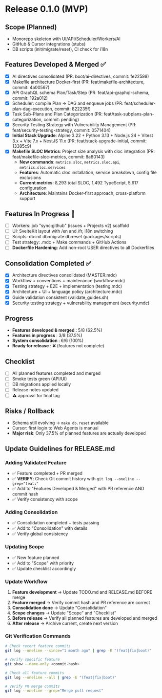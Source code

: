 # Release 0.1.0 (MVP)

## Scope (Planned)
- Monorepo skeleton with UI/API/Scheduler/Workers/AI
- GitHub & Cursor integrations (stubs)
- DB scripts (init/migrate/reset), CI check for i18n

## Features Developed & Merged ✅
- [x] AI directives consolidated (PR: boot/ai-directives, commit: fe22598)
- [x] Makefile architecture Docker-first (PR: feat/makefile-architecture, commit: 4a00567)
- [x] API GraphQL schema Plan/Task/Step (PR: feat/api-graphql-schema, commit: 192a012)
- [x] Scheduler: compile Plan → DAG and enqueue jobs (PR: feat/scheduler-plan-dag-execution, commit: 822235f)
- [x] Task Sub-Plans and Plan Categorization (PR: feat/task-subplans-plan-categorization, commit: pending)
- [x] Security Testing Strategy with Vulnerability Management (PR: feat/security-testing-strategy, commit: 0571404)
- [x] **Initial Stack Upgrade**: Alpine 3.22 + Python 3.13 + Node.js 24 + Vitest 3.x + Vite 7.x + NestJS 11.x (PR: feat/stack-upgrade-initial, commit: 13385c9)
- [x] **Makefile SLOC Metrics**: Project size analysis with cloc integration (PR: feat/makefile-sloc-metrics, commit: 8a80143)
  - **New commands**: `metrics.sloc`, `metrics.sloc.api`, `metrics.sloc.services`
  - **Features**: Automatic cloc installation, service breakdown, config file exclusions
  - **Current metrics**: 8,293 total SLOC, 1,492 TypeScript, 5,617 configuration
  - **Architecture**: Maintains Docker-first approach, cross-platform support

## Features In Progress 🔄
- [ ] Workers: job "sync:github" (issues + Projects v2) scaffold
- [ ] UI: SvelteKit layout with /en and /fr, i18n switching
- [ ] Scripts: db:init db:migrate db:reset (packages/scripts)
- [ ] Test strategy: .mdc + Make commands + GitHub Actions
- [ ] **Dockerfile Hardening**: Add non-root USER directives to all Dockerfiles

## Consolidation Completed ✅
- [x] Architecture directives consolidated (MASTER.mdc)
- [x] Workflow + conventions + maintenance (workflow.mdc)
- [x] Testing strategy + E2E + implementation (testing.mdc)
- [x] Architecture + UI + language policy (architecture.mdc)
- [x] Guide validation consistent (validate_guides.sh)
- [x] Security testing strategy + vulnerability management (security.mdc)

## Progress
- **Features developed & merged** : 5/8 (62.5%)
- **Features in progress** : 3/8 (37.5%)
- **System consolidation** : 6/6 (100%)
- **Ready for release** : ❌ (features not complete)

## Checklist
- [ ] All planned features completed and merged
- [ ] Smoke tests green (API/UI)
- [ ] DB migrations applied locally
- [ ] Release notes updated
- [ ] ⚠ approval for final tag

## Risks / Rollback
- Schema still evolving → `make db.reset` available
- Cursor: first login to Web Agents is manual
- **Major risk**: Only 37.5% of planned features are actually developed

## Update Guidelines for RELEASE.md

### Adding Validated Feature
- ✅ Feature completed + PR merged
- ✅ **VERIFY**: Check Git commit history with `git log --oneline --grep="feat:"`
- ✅ Add to "Features Developed & Merged" with PR reference AND commit hash
- ✅ Verify consistency with scope

### Adding Consolidation
- ✅ Consolidation completed + tests passing
- ✅ Add to "Consolidation" with details
- ✅ Verify global consistency

### Updating Scope
- ✅ New feature planned
- ✅ Add to "Scope" with priority
- ✅ Update checklist accordingly

### Update Workflow
1. **Feature development** → Update TODO.md and RELEASE.md BEFORE merge
2. **Feature merged** → Verify commit hash and PR reference are correct
3. **Consolidation done** → Update "Consolidation"  
4. **Scope changes** → Update "Scope" and "Checklist"
5. **Before release** → Verify all planned features are developed and merged
6. **After release** → Archive current, create next version

### Git Verification Commands
```bash
# Check recent feature commits
git log --oneline --since="1 month ago" | grep -E "(feat|fix|boot)"

# Verify specific feature
git show --name-only <commit-hash>

# Check all feature commits
git log --oneline --all | grep -E "(feat|fix|boot)"

# Verify PR merge commits
git log --oneline --grep="Merge pull request"
```
